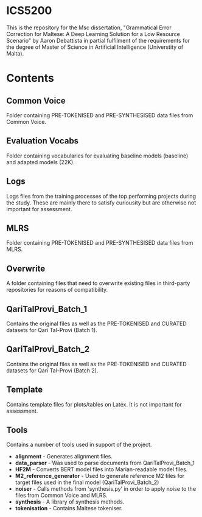 # ICS5200
This is the repository for the Msc dissertation, "Grammatical Error Correction for Maltese: A Deep Learning Solution for a Low Resource Scenario" by Aaron Debattista in partial fulfilment of the requirements for the degree of Master of Science in Artificial Intelligence (Universtity of Malta).

# Contents

## Common Voice

Folder containing PRE-TOKENISED and PRE-SYNTHESISED data files from Common Voice.

## Evaluation Vocabs

Folder containing vocabularies for evaluating baseline models (baseline) and adapted models (22K).

## Logs

Logs files from the training processes of the top performing projects during the study. These are mainly there to satisfy curiousity but are otherwise not important for assessment.

## MLRS

Folder containing PRE-TOKENISED and PRE-SYNTHESISED data files from MLRS.

## Overwrite

A folder containing files that need to overwrite existing files in third-party repositories for reasons of compatibility.

## QariTalProvi_Batch_1

Contains the original files as well as the PRE-TOKENISED and CURATED datasets for Qari Tal-Provi (Batch 1).

## QariTalProvi_Batch_2

Contains the original files as well as the PRE-TOKENISED and CURATED datasets for Qari Tal-Provi (Batch 2).

## Template

Contains template files for plots/tables on Latex. It is not important for assessment.

## Tools

Contains a number of tools used in support of the project.

* **alignment** - Generates alignment files.
* **data_parser** - Was used to parse documents from QariTalProvi_Batch_1
* **HF2M** - Converts BERT model files into Marian-readable model files.
* **M2_reference_generator** - Used to generate reference M2 files for target files used in the final model (QariTalProvi_Batch_2)
* **noiser** - Calls methods from 'synthesis.py' in order to apply noise to the files from Common Voice and MLRS.
* **synthesis** - A library of synthesis methods.
* **tokenisation** - Contains Maltese tokeniser.
